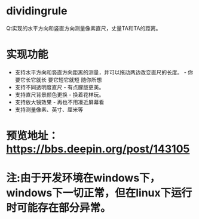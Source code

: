 # dividingrule
Qt实现的水平方向和竖直方向测量像素直尺，丈量TA和TA的距离。
# 实现功能
  * 支持水平方向和竖直方向距离的测量，并可以拖动两边改变直尺的长度。 - 你要它长它就长 要它短它就短 随你所想
  * 支持不同透明度直尺 - 有点朦胧更美。
  * 支持直尺背景颜色更换 - 换着花样玩。
  * 支持放大镜效果 - 再也不用凑近屏幕看
  * 支持测量像素、英寸、厘米等

# 预览地址：https://bbs.deepin.org/post/143105

# 注:由于开发环境在windows下，windows下一切正常，但在linux下运行时可能存在部分异常。
